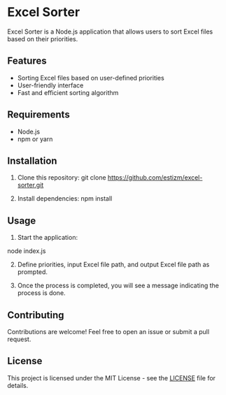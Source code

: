 # Excel Sorter

Excel Sorter is a Node.js application that allows users to sort Excel files based on their priorities.


## Features

- Sorting Excel files based on user-defined priorities
- User-friendly interface
- Fast and efficient sorting algorithm

## Requirements

- Node.js
- npm or yarn

## Installation

1. Clone this repository:
git clone https://github.com/estizm/excel-sorter.git

2. Install dependencies:
npm install


## Usage

1. Start the application:

node index.js


2. Define priorities, input Excel file path, and output Excel file path as prompted.

3. Once the process is completed, you will see a message indicating the process is done.

## Contributing

Contributions are welcome! Feel free to open an issue or submit a pull request.

## License

This project is licensed under the MIT License - see the [LICENSE](LICENSE) file for details.

